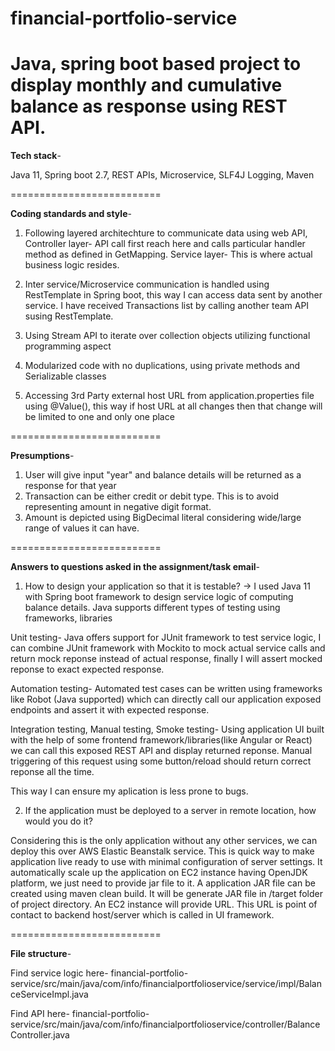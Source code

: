 # financial-portfolio-service
Java, spring boot based project to display monthly and cumulative balance as response using REST API.
==========================

**Tech stack**-

Java 11, Spring boot 2.7, REST APIs, Microservice, SLF4J Logging, Maven

==========================


**Coding standards and style**-

1. Following layered architechture to communicate data using web API, 
Controller layer- API call first reach here and calls particular handler method as defined in GetMapping.
Service layer- This is where actual business logic resides.

2. Inter service/Microservice communication is handled using RestTemplate in Spring boot, this way I can access data sent by another service. I have received Transactions list by calling another team API susing RestTemplate.

3. Using Stream API to iterate over collection objects utilizing functional programming aspect

4. Modularized code with no duplications, using private methods and Serializable classes 

5. Accessing 3rd Party external host URL from application.properties file using @Value(), this way if host URL at all changes then that change will be limited to one and only one place
 
==========================


**Presumptions**-

1. User will give input "year" and balance details will be returned as a response for that year
2. Transaction can be either credit or debit type. This is to avoid representing amount in negative digit format.
3. Amount is depicted using BigDecimal literal considering wide/large range of values it can have.

==========================

**Answers to questions asked in the assignment/task email**-

1. How to design your application so that it is testable?
-> I used Java 11 with Spring boot framework to design service logic of computing balance details. Java supports different types of testing using frameworks, libraries

Unit testing-
Java offers support for JUnit framework to test service logic, I can combine JUnit framework with Mockito to mock actual service calls and return mock reponse instead of actual response, finally I will assert mocked reponse to exact expected response.

Automation testing-
Automated test cases can be written using frameworks like Robot (Java supported) which can directly call our application exposed endpoints and assert it with expected response.

Integration testing, Manual testing, Smoke testing-
Using application UI built with the help of some frontend framework/libraries(like Angular or React) we can call this exposed REST API and display returned reponse. Manual triggering of this request using some button/reload should return correct reponse all the time.

This way I can ensure my aplication is less prone to bugs.




2. If the application must be deployed to a server in remote location, how would you do it?

Considering this is the only application without any other services, we can deploy this over AWS Elastic Beanstalk service. This is quick way to make application live ready to use with minimal configuration of server settings. It automatically scale up the application on EC2 instance having OpenJDK platform, we just need to provide jar file to it. 
A application JAR file can be created using maven clean build. It will be generate JAR file in /target folder of project directory. An EC2 instance will provide URL. This URL is point of contact to backend host/server which is called in UI framework.


==========================

**File structure**-

Find service logic here-
financial-portfolio-service/src/main/java/com/info/financialportfolioservice/service/impl/BalanceServiceImpl.java

Find API here-
financial-portfolio-service/src/main/java/com/info/financialportfolioservice/controller/BalanceController.java





 
